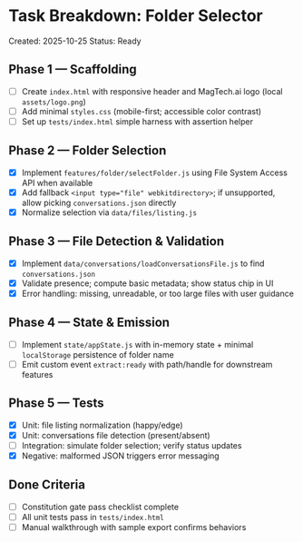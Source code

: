 # Task Breakdown: Folder Selector

Created: 2025-10-25
Status: Ready

## Phase 1 — Scaffolding
- [ ] Create `index.html` with responsive header and MagTech.ai logo (local `assets/logo.png`)
- [ ] Add minimal `styles.css` (mobile-first; accessible color contrast)
- [ ] Set up `tests/index.html` simple harness with assertion helper

## Phase 2 — Folder Selection
- [x] Implement `features/folder/selectFolder.js` using File System Access API when available
- [x] Add fallback `<input type="file" webkitdirectory>`; if unsupported, allow picking `conversations.json` directly
- [x] Normalize selection via `data/files/listing.js`

## Phase 3 — File Detection & Validation
- [x] Implement `data/conversations/loadConversationsFile.js` to find `conversations.json`
- [x] Validate presence; compute basic metadata; show status chip in UI
- [x] Error handling: missing, unreadable, or too large files with user guidance

## Phase 4 — State & Emission
- [ ] Implement `state/appState.js` with in-memory state + minimal `localStorage` persistence of folder name
- [ ] Emit custom event `extract:ready` with path/handle for downstream features

## Phase 5 — Tests
- [x] Unit: file listing normalization (happy/edge)
- [x] Unit: conversations file detection (present/absent)
- [ ] Integration: simulate folder selection; verify status updates
- [x] Negative: malformed JSON triggers error messaging

## Done Criteria
- [ ] Constitution gate pass checklist complete
- [ ] All unit tests pass in `tests/index.html`
- [ ] Manual walkthrough with sample export confirms behaviors
